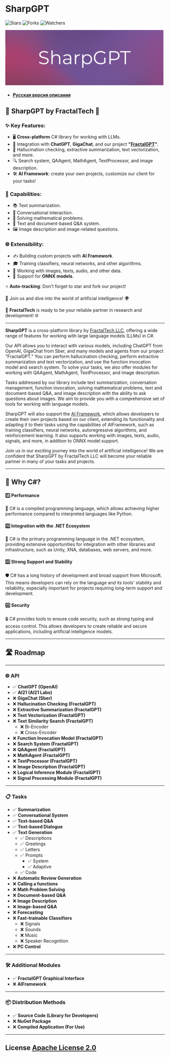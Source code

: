 # SharpGPT
![Stars](https://img.shields.io/github/stars/FractalGPT/SharpGPT?style=flat-square)
![Forks](https://img.shields.io/github/forks/FractalGPT/SharpGPT?style=flat-square)
![Watchers](https://img.shields.io/github/watchers/FractalGPT/SharpGPT?style=flat-square)


<img src="https://github.com/FractalGPT/SharpGPT/blob/main/IMG/logo.png?raw=true" width=500 />


- #### [Русская версия описания](https://github.com/FractalGPT/SharpGPT/blob/main/Docs/Files/Ru_README.md)


## 🚀 **SharpGPT by FractalTech** 🚀

### ✨ **Key Features**:
- 🖥️ **Cross-platform** C# library for working with LLMs.
- 🤖 Integration with **ChatGPT**, **GigaChat**, and our project **"[FractalGPT](https://fractalgpt.ru/)"**.
- 📝 Hallucination checking, extractive summarization, text vectorization, and more.
- 🔍 Search system, QAAgent, MathAgent, TextProcessor, and image description.
- 🛠️ **AI Framework**: create your own projects, customize our client for your tasks!

### 🔗 **Capabilities**:
- 📚 Text summarization.
- 💬 Conversational interaction.
- 🧮 Solving mathematical problems.
- 📄 Text and document-based Q&A system.
- 🖼️ Image description and image-related questions.

### 🌐 **Extensibility**:
- ✍️ Building custom projects with **AI Framework**.
- 🎓 Training classifiers, neural networks, and other algorithms.
- 🎨 Working with images, texts, audio, and other data.
- 🔄 Support for **ONNX models**.

⭐️ **Auto-tracking**: Don't forget to star and fork our project!

🔗 Join us and dive into the world of artificial intelligence! 🌍

🤝 **FractalTech** is ready to be your reliable partner in research and development! 🌐

----

**SharpGPT** is a cross-platform library by [FractalTech LLC](https://fractaltech.ru/), offering a wide range of features for working with large language models (LLMs) in C#.

Our API allows you to interact with various models, including ChatGPT from OpenAI, GigaChat from Sber, and many models and agents from our project "FractalGPT." You can perform hallucination checking, perform extractive summarization and text vectorization, and use the function invocation model and search system. To solve your tasks, we also offer modules for working with QAAgent, MathAgent, TextProcessor, and image description.

Tasks addressed by our library include text summarization, conversation management, function invocation, solving mathematical problems, text and document-based Q&A, and image description with the ability to ask questions about images. We aim to provide you with a comprehensive set of tools for working with language models.

SharpGPT will also support the [AI Framework](https://github.com/AIFramework/AIFrameworkOpen), which allows developers to create their own projects based on our client, extending its functionality and adapting it to their tasks using the capabilities of AIFramework, such as training classifiers, neural networks, autoregressive algorithms, and reinforcement learning. It also supports working with images, texts, audio, signals, and more, in addition to ONNX model support.

Join us in our exciting journey into the world of artificial intelligence! We are confident that SharpGPT by FractalTech LLC will become your reliable partner in many of your tasks and projects.

---


## 🌟 Why C#?

#### 1️⃣ **Performance**
🚀 C# is a compiled programming language, which allows achieving higher performance compared to interpreted languages like Python.

#### 2️⃣ **Integration with the .NET Ecosystem**
🔗 C# is the primary programming language in the .NET ecosystem, providing extensive opportunities for integration with other libraries and infrastructure, such as Unity, XNA, databases, web servers, and more.

#### 3️⃣ **Strong Support and Stability**
🛡️ C# has a long history of development and broad support from Microsoft. This means developers can rely on the language and its tools' stability and reliability, especially important for projects requiring long-term support and development.

#### 4️⃣ **Security**
🔒 C# provides tools to ensure code security, such as strong typing and access control. This allows developers to create reliable and secure applications, including artificial intelligence models.

---

## 🛣️ **Roadmap**

---

### 🌐 **API**

- ✅ **ChatGPT (OpenAI)**  
- ✅ **AI21 (AI21 Labs)**  
- ❌ **GigaChat (Sber)**  
- ❌ **Hallucination Checking (FractalGPT)**  
- ❌ **Extractive Summarization (FractalGPT)**  
- ❌ **Text Vectorization (FractalGPT)**  
- ❌ **Text Similarity Search (FractalGPT)**  
   - ❌ Bi-Encoder  
   - ❌ Cross-Encoder  
- ❌ **Function Invocation Model (FractalGPT)**  
- ❌ **Search System (FractalGPT)**  
- ❌ **QAAgent (FractalGPT)**  
- ❌ **MathAgent (FractalGPT)**  
- ❌ **TextProcessor (FractalGPT)**  
- ❌ **Image Description (FractalGPT)**  
- ❌ **Logical Inference Module (FractalGPT)**  
- ❌ **Signal Processing Module (FractalGPT)**  

---

### 📋 **Tasks**

- ✅ **Summarization**  
- ✅ **Conversational System**  
- ✅ **Text-based Q&A**  
- ✅ **Text-based Dialogue**  
- ✅ **Text Generation**  
    - ✅ Descriptions  
    - ✅ Greetings  
    - ✅ Letters  
    - ✅ Prompts  
      - ✅ System  
      - ✅ Adaptive  
    - ✅ Code  
- ❌ **Automatic Review Generation**  
- ❌ **Calling a functions**  
- ❌ **Math Problem Solving**  
- ❌ **Document-based Q&A**  
- ❌ **Image Description**  
- ❌ **Image-based Q&A**  
- ❌ **Forecasting**  
- ❌ **Fast-trainable Classifiers**  
    - ❌ Signals  
    - ❌ Sounds  
    - ❌ Music  
    - ❌ Speaker Recognition  
- ❌ **PC Control**  

---

### 🛠️ **Additional Modules**

- ✅ **FractalGPT Graphical Interface**  
- ❌ **AIFramework**  

---

### 📦 **Distribution Methods**

- ✅ **Source Code (Library for Developers)**
- ❌ **NuGet Package**
- ❌ **Compiled Application (For Use)** 

----

## License [Apache License 2.0](https://github.com/FractalGPT/SharpGPT/blob/main/LICENSE)
